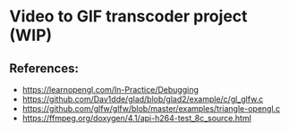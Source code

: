 # Video to GIF transcoder project (WIP)

## References:
- https://learnopengl.com/In-Practice/Debugging
- https://github.com/Dav1dde/glad/blob/glad2/example/c/gl_glfw.c
- https://github.com/glfw/glfw/blob/master/examples/triangle-opengl.c
- https://ffmpeg.org/doxygen/4.1/api-h264-test_8c_source.html
